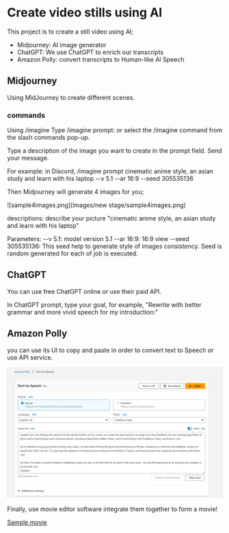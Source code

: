 # Create video stills using AI

This project is to create a still video using AI;
- Midjourney: AI image generator
- ChatGPT: We use ChatGPT to enrich our transcripts
- Amazon Polly: convert transcripts to Human-like AI Speech


## Midjourney

Using MidJourney to create different scenes.

### commands
Using /imagine
Type /imagine prompt: or select the /imagine command from the slash commands pop-up.

Type a description of the image you want to create in the prompt field.
Send your message.

For example:
in Discord, /imagine prompt cinematic anime style, an asian study and learn with his laptop --v 5.1 --ar 16:9 --seed 305535136

Then Midjourney will generate 4 images for you;

![sample4images.png](images/new stage/sample4images.png)

descriptions: describe your picture "cinematic anime style, an asian study and learn with his laptop"

Parameters: 
--v 5.1: model version 5.1
--ar 16:9: 16:9 view
--seed 305535136: This seed help to generate style of images consistency. Seed is random generated for each of job is executed.

## ChatGPT

You can use free ChatGPT online or use their paid API.

In ChatGPT prompt, type your goal, for example, "Rewrite with better grammar and more vivid speech for my introduction:"


## Amazon Polly

you can use its UI to copy and paste in order to convert text to Speech or use API service.

![amazon_polly.png](images/amazon_polly.png)

Finally, use movie editor software integrate them together to form a movie!

[Sample movie](https://www.youtube.com/watch?v=xBCm8oSSlLg)